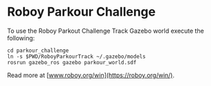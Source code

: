 # Roboy Parkour Challenge

To use the Roboy Parkout Challenge Track Gazebo world execute the following:
```
cd parkour_challenge
ln -s $PWD/RoboyParkourTrack ~/.gazebo/models
rosrun gazebo_ros gazebo parkour_world.sdf
```

Read more at [www.roboy.org/win](https://roboy.org/win/).
